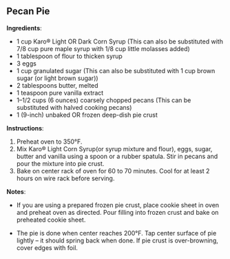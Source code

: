 ## Pecan Pie

**Ingredients**:
- 1 cup Karo® Light OR Dark Corn Syrup
(This can also be substituted with 7/8 cup pure maple syrup with 1/8 cup little molasses added)
- 1 tablespoon of flour to thicken syrup 
- 3 eggs
- 1 cup granulated sugar
(This can also be substituted with 1 cup brown sugar (or light brown sugar))
- 2 tablespoons butter, melted
- 1 teaspoon pure vanilla extract
- 1–1/2 cups (6 ounces) coarsely chopped pecans
(This can be substituted with halved cooking pecans)
- 1 (9-inch) unbaked OR frozen deep-dish pie crust

**Instructions**:
1. Preheat oven to 350°F.
1. Mix Karo® Light Corn Syrup(or syrup mixture and flour), eggs, sugar, butter and vanilla using a spoon or a rubber spatula. Stir in pecans and pour the mixture into pie crust.
1. Bake on center rack of oven for 60 to 70 minutes. Cool for at least 2 hours on wire rack before serving.

**Notes**:
- If you are using a prepared frozen pie crust, place cookie sheet in oven and preheat oven as directed. Pour filling into frozen crust and bake on preheated cookie sheet.

- The pie is done when center reaches 200°F. Tap center surface of pie lightly – it should spring back when done. If pie crust is over-browning, cover edges with foil.
